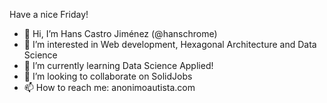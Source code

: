 Have a nice Friday!
- 👋 Hi, I’m Hans Castro Jiménez (@hanschrome)
- 👀 I’m interested in Web development, Hexagonal Architecture and Data Science
- 🌱 I’m currently learning Data Science Applied!
- 💞️ I’m looking to collaborate on SolidJobs
- 📫 How to reach me: anonimoautista.com
